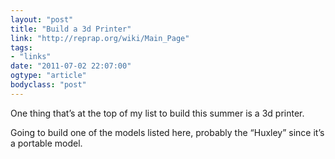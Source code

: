 ```yaml
---
layout: "post"
title: "Build a 3d Printer"
link: "http://reprap.org/wiki/Main_Page"
tags: 
- "links"
date: "2011-07-02 22:07:00"
ogtype: "article"
bodyclass: "post"
---
```


One thing that’s at the top of my list to build this summer is a 3d printer.

Going to build one of the models listed here, probably the “Huxley” since it’s a portable model.